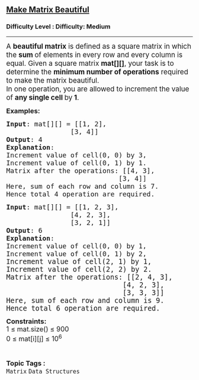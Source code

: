 <h2><a href="https://www.geeksforgeeks.org/problems/make-matrix-beautiful-1587115620/1">Make Matrix Beautiful</a></h2><h3>Difficulty Level : Difficulty: Medium</h3><hr><div class="problems_problem_content__Xm_eO" bis_skin_checked="1"><p data-start="78" data-end="361"><span style="font-size: 14pt;">A <strong data-start="105" data-end="125">beautiful matrix</strong> is defined as a square matrix in which the <strong>sum </strong>of elements in every row and every column is equal. Given a square matrix <strong>mat[][]</strong>, your task is to determine the <strong data-start="288" data-end="320">minimum number of operations</strong> required to make the matrix beautiful.<br></span><span style="font-size: 14pt;">In one operation, you are allowed to increment the value of <strong data-start="423" data-end="447">any single cell </strong>by<strong data-start="423" data-end="447"> 1</strong>.</span></p>
<p><span style="font-size: 18px;"><strong>Examples:</strong></span></p>
<pre><span style="font-size: 18px;"><strong>Input</strong>: mat[][] = [[1, 2], <br>                [3, 4]]
<strong>Output</strong>: 4
<strong>Explanation</strong>:<br>Increment value of cell(0, 0) by 3, <br>Increment value of cell(0, 1) by 1. <br>Matrix after the operations: [[4, 3], <br>                            [3, 4]]<br>Here, sum of each row and column is 7.<br>Hence total 4 operation are required.
</span></pre>
<pre><span style="font-size: 18px;"><strong>Input</strong>: mat[][] = [[1, 2, 3],<br>                [4, 2, 3],<br>                [3, 2, 1]]
<strong>Output</strong>: 6
<strong>Explanation</strong>: <br>Increment value of cell(0, 0) by 1, <br>Increment value of cell(0, 1) by 2, <br>I</span><span style="font-size: 14pt;">ncrement value of cell(2, 1) by 1, <br>Increment value of cell(2, 2) by 2. <br>Matrix after the operations: [[2, 4, 3], <br>                            [4, 2, 3],<br>                            [3, 3, 3]] <br>Here, sum of each row and column is 9.<br>Hence total 6 operation are required.</span></pre>
<p><span style="font-size: 18px;"><strong>Constraints:</strong><br>1 ≤ mat.size() ≤ 900<br>0 ≤ mat[i][j] ≤ 10<sup>6</sup></span></p></div><br><p><span style=font-size:18px><strong>Topic Tags : </strong><br><code>Matrix</code>&nbsp;<code>Data Structures</code>&nbsp;